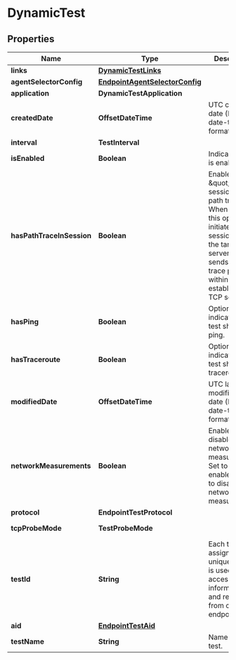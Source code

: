 

# DynamicTest


## Properties

| Name | Type | Description | Notes |
|------------ | ------------- | ------------- | -------------|
|**links** | [**DynamicTestLinks**](DynamicTestLinks.md) |  |  [optional] |
|**agentSelectorConfig** | [**EndpointAgentSelectorConfig**](EndpointAgentSelectorConfig.md) |  |  [optional] |
|**application** | **DynamicTestApplication** |  |  [optional] |
|**createdDate** | **OffsetDateTime** | UTC created date (ISO date-time format). |  [optional] [readonly] |
|**interval** | **TestInterval** |  |  [optional] |
|**isEnabled** | **Boolean** | Indicates if test is enabled. |  [optional] [readonly] |
|**hasPathTraceInSession** | **Boolean** | Enables \&quot;in session\&quot; path trace. When enabled, this option initiates a TCP session with the target server and sends path trace packets within the established TCP session. |  [optional] [readonly] |
|**hasPing** | **Boolean** | Optional flag indicating if the test should run ping. |  [optional] |
|**hasTraceroute** | **Boolean** | Optional flag indicating if the test should run traceroute. |  [optional] |
|**modifiedDate** | **OffsetDateTime** | UTC last modification date (ISO date-time format). |  [optional] [readonly] |
|**networkMeasurements** | **Boolean** | Enable or disable network measurements. Set to true to enable or false to disable network measurements. |  [optional] [readonly] |
|**protocol** | **EndpointTestProtocol** |  |  [optional] |
|**tcpProbeMode** | **TestProbeMode** |  |  [optional] [readonly] |
|**testId** | **String** | Each test is assigned a unique ID; this is used to access test information and results from other endpoints. |  [optional] [readonly] |
|**aid** | [**EndpointTestAid**](EndpointTestAid.md) |  |  [optional] |
|**testName** | **String** | Name of the test. |  [optional] |




